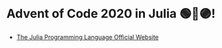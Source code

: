 # Advent of Code 2020 in Julia 🟢🔴🟣!
- [The Julia Programming Language Official Website](https://julialang.org/)

